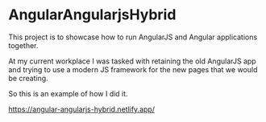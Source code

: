 # AngularAngularjsHybrid

This project is to showcase how to run AngularJS and Angular applications together.

At my current workplace I was tasked with retaining the old AngularJS app and trying to use a modern JS framework for the new pages that we would be creating.

So this is an example of how I did it.

https://angular-angularjs-hybrid.netlify.app/
